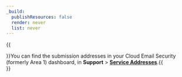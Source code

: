 ```yaml
---
_build:
  publishResources: false
  render: never
  list: never
---
```


{{<Aside type="note">}}You can find the submission addresses in your Cloud Email Security (formerly Area 1) dashboard, in **Support** > [**Service Addresses**](https://horizon.area1security.com/support/service-addresses).{{</Aside>}}
